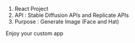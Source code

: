 1. React Project
2. API : Stable Diffusion APIs and Replicate APIs
3. Purpose : Generate Image (Face and Hat)

Enjoy your custom app
